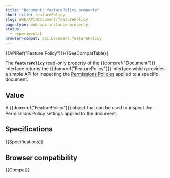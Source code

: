 ```yaml
---
title: "Document: featurePolicy property"
short-title: featurePolicy
slug: Web/API/Document/featurePolicy
page-type: web-api-instance-property
status:
  - experimental
browser-compat: api.Document.featurePolicy
---
```


{{APIRef("Feature Policy")}}{{SeeCompatTable}}

The **`featurePolicy`** read-only property of the {{domxref("Document")}} interface returns the {{domxref("FeaturePolicy")}} interface which provides a simple API for inspecting the [Permissions Policies](/en-US/docs/Web/HTTP/Permissions_Policy) applied to a specific document.

## Value

A {{domxref("FeaturePolicy")}} object that can be used to inspect the Permissions Policy settings applied to the document.

## Specifications

{{Specifications}}

## Browser compatibility

{{Compat}}
